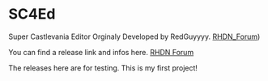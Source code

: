 # SC4Ed
Super Castlevania Editor Orginaly Developed by RedGuyyyy.
[RHDN_Forum](https://www.romhacking.net/forum/index.php?topic=21867.msg336111#msg336111))

You can find a release link and infos here.
[RHDN Forum](https://www.romhacking.net/forum/index.php?topic=24158.msg336115#msg336115)


The releases here are for testing. This is my first project!
